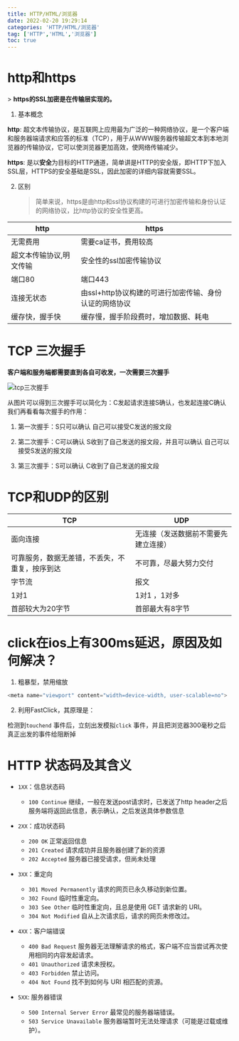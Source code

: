 ```yaml
---
title: HTTP/HTML/浏览器
date: 2022-02-20 19:29:14
categories: 'HTTP/HTML/浏览器'
tag: ['HTTP','HTML','浏览器']
toc: true
---
```

# http和https

\> **https的SSL加密是在传输层实现的。**

1.  基本概念


**http**: 超文本传输协议，是互联网上应用最为广泛的一种网络协议，是一个客户端和服务器端请求和应答的标准（TCP），用于从WWW服务器传输超文本到本地浏览器的传输协议，它可以使浏览器更加高效，使网络传输减少。


**https**: 是以**安全**为目标的HTTP通道，简单讲是HTTP的安全版，即HTTP下加入SSL层，HTTPS的安全基础是SSL，因此加密的详细内容就需要SSL。

2. 区别

   > 简单来说，https是由http和ssl协议构建的可进行加密传输和身份认证的网络协议，比http协议的安全性更高。


|http| https|
|------------ | -------------|
|无需费用 | 需要ca证书，费用较高|
|超文本传输协议,明文传输 | 安全性的ssl加密传输协议|
|端口80 | 端口443|
|连接无状态 | 由ssl+http协议构建的可进行加密传输、身份认证的网络协议|
|缓存快，握手快 | 缓存慢，握手阶段费时，增加数据、耗电|

# TCP 三次握手

**客户端和服务端都需要直到各自可收发，一次需要三次握手**

![tcp三次握手](https://user-images.githubusercontent.com/17233651/42496289-1c6d668a-8458-11e8-98b3-65db50f64d48.png)

从图片可以得到三次握手可以简化为：C发起请求连接S确认，也发起连接C确认我们再看看每次握手的作用：

1. 第一次握手：S只可以确认 自己可以接受C发送的报文段

2. 第二次握手：C可以确认 S收到了自己发送的报文段，并且可以确认 自己可以接受S发送的报文段

3. 第三次握手：S可以确认 C收到了自己发送的报文段

# TCP和UDP的区别

|TCP| UDP|
|------------ | -------------|
|面向连接 | 无连接（发送数据前不需要先建立连接）|
|可靠服务，数据无差错，不丢失，不重复，按序到达 | 不可靠，尽最大努力交付|
|字节流 | 报文|
|1对1  | 1对1 ，1对多|
|首部较大为20字节 | 首部最大有8字节|


# click在ios上有300ms延迟，原因及如何解决？

1. 粗暴型，禁用缩放

```js
<meta name="viewport" content="width=device-width, user-scalable=no">
```

2. 利用FastClick，其原理是：

检测到`touchend` 事件后，立刻出发模拟`click` 事件，并且把浏览器300毫秒之后真正出发的事件给阻断掉

# HTTP 状态码及其含义
* `1XX`：信息状态码
   * `100 Continue` 继续，一般在发送post请求时，已发送了http header之后服务端将返回此信息，表示确认，之后发送具体参数信息

* `2XX`：成功状态码
   * `200 OK` 正常返回信息
   * `201 Created` 请求成功并且服务器创建了新的资源
   * `202 Accepted` 服务器已接受请求，但尚未处理
* `3XX`：重定向
   * `301 Moved Permanently` 请求的网页已永久移动到新位置。
   * `302 Found` 临时性重定向。
   * `303 See Other` 临时性重定向，且总是使用 GET 请求新的 URI。
   * `304 Not Modified` 自从上次请求后，请求的网页未修改过。

* `4XX`：客户端错误
   * `400 Bad Request` 服务器无法理解请求的格式，客户端不应当尝试再次使用相同的内容发起请求。
   * `401 Unauthorized` 请求未授权。
   * `403 Forbidden` 禁止访问。
   * `404 Not Found` 找不到如何与 URI 相匹配的资源。

* `5XX`: 服务器错误
   * `500 Internal Server Error` 最常见的服务器端错误。
   * `503 Service Unavailable` 服务器端暂时无法处理请求（可能是过载或维护）。
